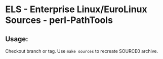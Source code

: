 # ELS - Enterprise Linux/EuroLinux Sources - perl-PathTools
 
## Usage:
  Checkout branch or tag. Use `make sources` to recreate  SOURCE0 archive.
